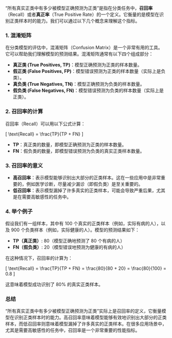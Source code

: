 “所有真实正类中有多少被模型正确预测为正类”是指在分类任务中，**召回率**（Recall）或者**真正率**（True Positive Rate）的一个定义。它衡量的是模型在识别正类样本时的能力。我们可以通过以下几个概念来理解这个指标。

### 1. 混淆矩阵

在分类模型的评估中，混淆矩阵（Confusion Matrix）是一个非常有用的工具。它可以帮助我们理解模型的预测结果。混淆矩阵通常有以下四个组成部分：

- **真正类 (True Positives, TP)**：模型正确预测为正类的样本数量。
- **假正类 (False Positives, FP)**：模型错误预测为正类的样本数量（实际上是负类）。
- **真负类 (True Negatives, TN)**：模型正确预测为负类的样本数量。
- **假负类 (False Negatives, FN)**：模型错误预测为负类的样本数量（实际上是正类）。

### 2. 召回率的计算

召回率（Recall）可以用以下公式计算：

\[
\text{Recall} = \frac{TP}{TP + FN}
\]

- **TP**：真正类的数量，即模型正确预测为正类的样本数量。
- **FN**：假负类的数量，即模型错误预测为负类的真实正类样本数量。

### 3. 召回率的意义

- **高召回率**：表示模型能够识别出大部分的正类样本。这在一些应用中是非常重要的，例如医学诊断，尽量减少漏诊（即假负类）是至关重要的。
- **低召回率**：表示模型漏掉了许多真实的正类样本，可能会导致严重后果，尤其是在需要高敏感性的任务中。

### 4. 举个例子

假设我们有一组样本，其中有 100 个真实的正类样本（例如，实际有病的人），以及 900 个负类样本（例如，实际健康的人）。模型的预测结果如下：

- **TP（真正类）**: 80（模型正确地预测了 80 个有病的人）
- **FN（假负类）**: 20（模型错误地预测为健康的有病的人）

在这种情况下，召回率的计算为：

\[
\text{Recall} = \frac{TP}{TP + FN} = \frac{80}{80 + 20} = \frac{80}{100} = 0.8
\]

这意味着模型成功识别了 80% 的真实正类样本。

### 总结

“所有真实正类中有多少被模型正确预测为正类”实际上是召回率的定义，它衡量模型在识别正类样本时的能力。高召回率意味着模型能够有效地识别出大部分的正类样本，而低召回率则意味着模型漏掉了许多真实的正类样本。在很多应用场景中，尤其是需要高敏感性的任务中，召回率是一个非常重要的性能指标。